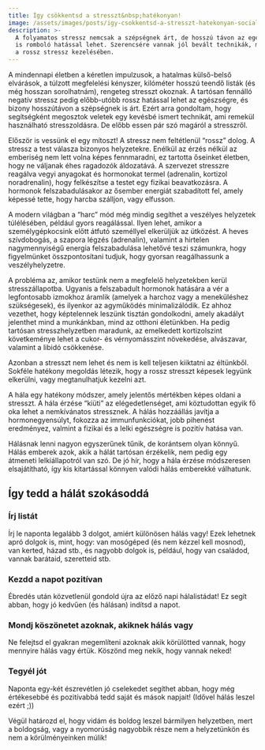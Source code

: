 ```yaml
---
title: Így csökkentsd a stresszt&nbsp;hatékonyan!
image: /assets/images/posts/igy-csokkentsd-a-stresszt-hatekonyan-social.jpg
description: >-
  A folyamatos stressz nemcsak a szépségnek árt, de hosszú távon az egészségre
  is romboló hatással lehet. Szerencsére vannak jól bevált technikák, melyek segítenek
  a rossz stressz kezelésében.
---
```


A mindennapi életben a kéretlen impulzusok, a hatalmas külső-belső elvárások, a
túlzott megfelelési kényszer, kilóméter hosszú teendő listák (és még hosszan
sorolhatnám), rengeteg stresszt okoznak. A tartósan fennálló negatív stressz
pedig előbb-utóbb rossz hatással lehet az egészségre, és bizony hosszútávon a
szépségnek is árt. Ezért arra gondoltam, hogy segítségként megosztok veletek egy
kevésbé ismert technikát, ami remekül használható stresszoldásra. De előbb essen
pár szó magáról a stresszről.

Először is vessünk el egy mítoszt! A stressz nem feltétlenül “rossz” dolog. A
stressz a test válasza bizonyos helyzetekre. Enélkül az érzés nélkül az
emberiség nem lett volna képes fennmaradni, ez tartotta őseinket életben, hogy
ne váljanak éhes ragadozók áldozatává. A szervezet stresszre reagálva vegyi
anyagokat és hormonokat termel (adrenalin, kortizol noradrenalin), hogy
felkészítse a testet egy fizikai beavatkozásra. A hormonok felszabadulásakor az
ősember energiát szabadított fel, amely képessé tette, hogy harcba szálljon,
vagy elfusson.

A modern világban a “harc” mód még mindig segíthet a veszélyes helyzetek
túlélésében, például gyors reagálással. Ilyen lehet, amikor a személygépkocsink
előtt átfutó személlyel elkerüljük az ütközést. A heves szívdobogás, a szapora
légzés (adrenalin), valamint a hirtelen nagymennyiségű energia felszabadulása
lehetővé teszi számunkra, hogy figyelmünket összpontosítani tudjuk, hogy gyorsan
reagálhassunk a veszélyhelyzetre.

A probléma az, amikor testünk nem a megfelelő helyzetekben kerül
stresszállapotba. Ugyanis a felszabadult hormonok hatására a vér a legfontosabb
izmokhoz áramlik (amelyek a harchoz vagy a meneküléshez szükségesek), és
ilyenkor az agyműködés minimalizálódik. Ez ahhoz vezethet, hogy képtelennek
leszünk tisztán gondolkodni, amely akadályt jelenthet mind a munkánkban, mind az
otthoni életünkben. Ha pedig tartósan stresszhelyzetben maradunk, az emelkedett
kortizolszint követkeménye lehet a cukor- és vérnyomásszint növekedése,
alvászavar, valamint a libidó csökkenése.

Azonban a stresszt nem lehet és nem is kell teljesen kiiktatni az éltünkből.
Sokféle hatékony megoldás létezik, hogy a rossz stresszt képesek legyünk
elkerülni, vagy megtanulhatjuk kezelni azt.

A hála egy hatékony módszer, amely jelentős mértékben képes oldani a stresszt. A
hála érzése “kiüti” az elégedetlenséget, ami köztudottan egyik fő oka lehet a
nemkívánatos stressznek. A hálás hozzáállás javítja a hormonegyensúlyt, fokozza
az immunfunkciókat, jobb pihenést eredményez, valmint a fizikai és a lelki
egészségre is pozitív hatása van.

Hálásnak lenni nagyon egyszerűnek tűnik, de korántsem olyan könnyű. Hálás
emberek azok, akik a hálát tartósan érzékelik, nem pedig egy átmeneti
lelkiállapotról van szó. De jó hír, hogy a hála érzése módszeresen
elsajátítható, így kis kitartással könnyen valódi hálás emberekké válhatunk.

## Így tedd a hálát szokásoddá

### Írj listát

Írj le naponta legalább 3 dolgot, amiért különösen hálás vagy! Ezek lehetnek
apró dolgok is, mint, hogy: van mosógéped (és nem kézzel kell mosnod), van
kerted, házad stb., és nagyobb dolgok is, például, hogy van családod, vannak
barátaid, szeretteid stb.

### Kezdd a napot pozitívan

Ébredés után közvetlenül gondold újra az előző napi hálalistádat! Ez segít
abban, hogy jó kedvűen (és hálásan) indítsd a napot.

### Mondj köszönetet azoknak, akiknek hálás vagy

Ne felejtsd el gyakran megemlíteni azoknak akik körülötted vannak, hogy mennyire
hálás vagy értük. Köszönd meg nekik, hogy vannak neked!

### Tegyél jót

Naponta egy-két észrevétlen jó cselekedet segíthet abban, hogy még értékesebbé
és pozitívabbá tedd saját és mások napjait! (Idővel hálás leszel ezért ;))

Végül határozd el, hogy vidám és boldog leszel bármilyen helyzetben, mert a
boldogság, vagy a nyomorúság nagyobbik része nem a helyzetünkön és nem a
körülményeinken múlik!


